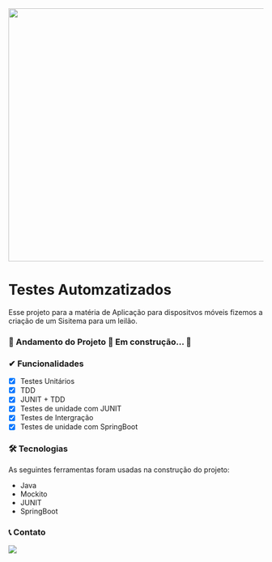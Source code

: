 <img src="https://static.vecteezy.com/ti/vetor-gratis/p1/2920440-automatizado-teste-software-auto-testador-conceito-depuracao-e-garantia-de-qualidade-computador-transportador-para-bugs-robo-bracos-e-sistema-de-rastreamento-de-defeitos-vetor.jpg" width="900px" height="500px">

# Testes Automzatizados
 Esse projeto para a matéria de Aplicação para dispositvos móveis fizemos a criação de um Sisitema para um leilão.
### 🚧  Andamento do Projeto 🚀 Em construção...  🚧

### ✔ Funcionalidades

  - [x] Testes Unitários
  - [x] TDD
  - [x] JUNIT + TDD
  - [x] Testes de unidade com JUNIT
  - [x] Testes de Intergração
  - [x] Testes de unidade com SpringBoot
 
### 🛠 Tecnologias

As seguintes ferramentas foram usadas na construção do projeto:

- Java
- Mockito
- JUNIT
- SpringBoot

### 📞 Contato
<a href="https://www.linkedin.com/in/carloscaykebn/" target="_blank"><img src="https://img.shields.io/badge/-LinkedIn-%230077B5?style=for-the-badge&logo=linkedin&logoColor=white" target="_blank"></a> 

